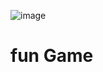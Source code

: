 ![image](https://github.com/ameha1/GalacticArmada/assets/129897712/3956671d-60e0-4522-a2fc-a77ee3d13196)

# fun Game


